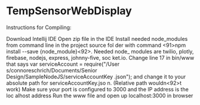 # TempSensorWebDisplay

 Instructions for Compiling:
  
  
   Download Intellij IDE
   Open zip file in the IDE
   Install needed node_modules from command line in the project source fol    der with command <91>npm install --save {node_module}<92>. Needed node_    modules are twilio, plotly, firebase, nodejs, express, johnny-five, soc    ket.io.
   Change line 17 in bin/www that says var serviceAccount = require("/User    s/connoreschrich/Documents/Senior Design/SampleNodeJS/serviceAccountKey    .json");  and change it to your absolute path for serviceAccountKey.jso    n. (Relative path wouldn<92>t work)
   Make sure your port is configured to 3000 and the IP address is the loc    alhost address
   Run the www file and open up localhost:3000 in browser
